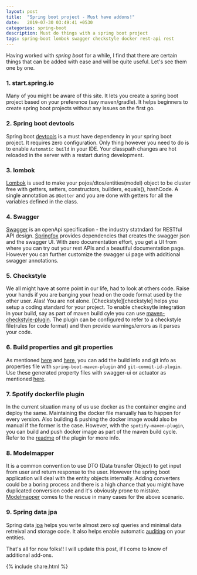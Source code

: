 ```yaml
---
layout: post
title:  "Spring boot project - Must have addons!"
date:   2019-07-30 03:49:41 +0530
categories: spring-boot
description: Must do things with a spring boot project
tags: spring-boot lombok swagger checkstyle docker rest-api rest
---
```


Having worked with *spring boot* for a while, I find that there are certain things that can be added with ease and will be quite useful. Let's see them one by one.

### 1. start.spring.io
Many of you might be aware of this site. It lets you create a spring boot project based on your preference (say maven/gradle). It helps beginners to create spring boot projects without any issues on the first go.
	
### 2. Spring boot devtools
Spring boot [devtools][devtools-link] is a must have dependency in your spring boot project. It requires zero configuration. Only thing however you need to do is to enable `Automatic build` in your IDE. Your classpath changes are hot reloaded in the server with a restart during development.

### 3. lombok
[Lombok][lombok] is used to make your pojos/dtos/entities(model) object to be cluster free with getters, setters, constructors, builders, equals(), hashCode. A single annotation as `@Getter` and you are done with getters for all the variables defined in the class.

### 4. Swagger
[Swagger][swagger] is an openApi specification - the industry statndard for RESTful API design. [Springfox][springfox] provides dependencies that creates the swagger json and the swagger UI. With zero documentation effort, you get a UI from where you can try out your rest APIs and a beautiful documentation page. However you can further customize the swagger ui page with additional swagger annotations.

### 5. Checkstyle
We all might have at some point in our life, had to look at others code. Raise your hands if you are banging your head on the code format used by the other user. Alas! You are not alone. [Checkstyle][checkstyle] helps you setup a coding standard for your project. To enable checksytle integration in your build, say as part of maven build cyle you can use [maven-checkstyle-plugin][checkstyle-plugin]. The plugin can be configured to refer to a checkstyle file(rules for code format) and then provide warnings/errors as it parses your code.

### 6. Build properties and git properties
As mentioned [here][build-info] and [here][git-info], you can add the build info and git info as properties file with `spring-boot-maven-plugin` and `git-commit-id-plugin`. Use these generated property files with swagger-ui or actuator as mentioned [here][git-build-info-tutorial].

### 7. Spotify dockerfile plugin
In the current situation many of us use docker as the container engine and deploy the same. Maintaining the docker file manually has to happen for every version. Also building & pushing the docker image would also be manual if the former is the case.  However, with the `spotify-maven-plugin`, you can build and push docker image as part of the maven build cycle. Refer to the [readme][spotify-docker-plugin] of the plugin for more info.

### 8. Modelmapper
It is a common convention to use DTO (Data transfer Object) to get input from user and return response to the user. However the spring boot application will deal with the entity objects internally. Adding converters could be a boring process and there is a high chance that you might have duplicated conversion code and it's obviously prone to mistake. [Modelmapper][model-mapper] comes to the rescue in many cases for the above scenario. 

### 9. Spring data jpa
Spring data [jpa][jpa] helps you write almost zero sql queries and minimal data retreival and storage code. It also helps enable automatic [auditing][jpa-auditing] on your entities.

That's all for now folks!! I will update this post, if I come to know of additional add-ons.

{% include share.html %}

[jpa-auditing]: https://www.baeldung.com/database-auditing-jpa
[jpa]: https://spring.io/projects/spring-data-jpa
[model-mapper]: https://www.baeldung.com/entity-to-and-from-dto-for-a-java-spring-application
[spotify-docker-plugin]: https://github.com/spotify/dockerfile-maven/blob/master/README.md
[git-build-info-tutorial]: https://www.baeldung.com/spring-git-information
[git-info]: https://docs.spring.io/spring-boot/docs/current/reference/html/howto-build.html#howto-git-info
[build-info]: https://docs.spring.io/spring-boot/docs/current/reference/html/howto-build.html#howto-build-info
[checkstyle-plugin]: https://www.baeldung.com/checkstyle-java
[checkstyke]: https://checkstyle.sourceforge.io/
[devtools-link]: https://docs.spring.io/spring-boot/docs/current/reference/html/using-boot-devtools.html
[lombok]: https://projectlombok.org/
[swagger]: https://swagger.io/
[springfox]: https://www.baeldung.com/swagger-2-documentation-for-spring-rest-api
